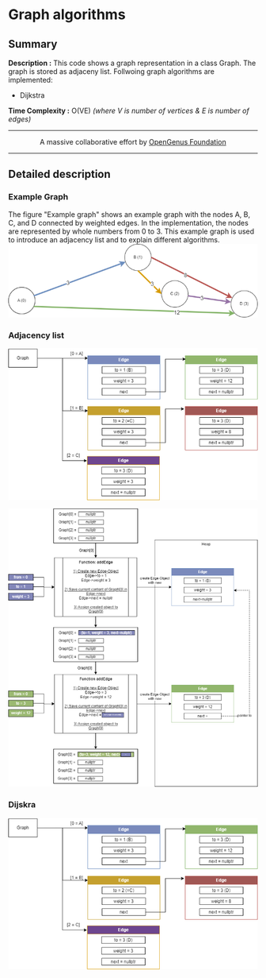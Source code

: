 # Graph algorithms
## Summary
**Description :** 
This code shows a graph representation in a class Graph.
The graph is stored as adjaceny list.
Follwoing graph algorithms are implemented:

- Dijkstra

**Time Complexity :** O(VE) *(where V is number of vertices & E is number of edges)*

---

<p align="center">
	A massive collaborative effort by <a href="https://github.com/OpenGenus/cosmos">OpenGenus Foundation</a> 
</p>

---

## Detailed description

### Example Graph
The figure "Example graph" shows an example graph with the nodes A, B, C, and D connected by weighted edges.
In the implementation, the nodes are represented by whole numbers from 0 to 3.
This example graph is used to introduce an adjacency list and to explain different algorithms.
![Example graph](example_graph.drawio.png)


### Adjacency list

![Adjacency in general](adjacenylist_generic.drawio.png)

![Adjacency in memory](adjacenylist_implemented.drawio.png)

### Dijskra
![Dijkstra in action](adjacenylist_generic.drawio.png)